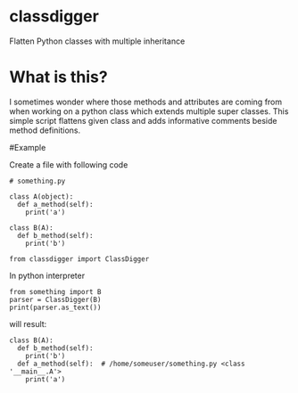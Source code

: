 # classdigger
Flatten Python classes with multiple inheritance

# What is this?
I sometimes wonder where those methods and attributes are coming from when working on a python class which extends multiple super classes. This simple script flattens given class and adds informative comments beside method definitions.

#Example

Create a file with following code
```
# something.py

class A(object):
  def a_method(self):
    print('a')

class B(A):
  def b_method(self):
    print('b')
    
from classdigger import ClassDigger
```

In python interpreter
```
from something import B
parser = ClassDigger(B)
print(parser.as_text())
```

will result:

```
class B(A):
  def b_method(self):
    print('b')
  def a_method(self):  # /home/someuser/something.py <class '__main__.A'>
    print('a')
```

